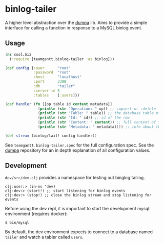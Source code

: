 # binlog-tailer

A higher level abstraction over the [dumpa](https://github.com/teamgantt/dumpa) lib. Aims to provide
a simple interface for calling a function in response to a MySQL binlog event.

## Usage

```clojure
(ns cool.biz
  (:require [teamgantt.binlog-tailer :as binlog]))

(def config {:user      "root"
             :password  "root"
             :host      "localhost"
             :port      3308
             :db        "tailer"
             :server-id 5
             :tables    [:users]})

(def handler (fn [[op table id content metadata]]
               (println (str "Operation: " op)) ;; :upsert or :delete
               (println (str "Table: " table)) ;; the database table of the row as a keyword
               (println (str "Id: " id)) ;; id of the row
               (println (str "Content: " content)) ;; full content of the row as a clojure map
               (println (str "Metadata: " metadata)))) ;; info about the binlog event

(def stream (binlog/tail! config handler))
```

See `teamgantt.binlog-tailer.spec` for the full configuration spec. See the [dumpa](https://github.com/teamgantt/dumpa) repository for an in depth explanation of all configuration values.

## Development

`dev/src/dev.clj` provides a namespace for testing out binglog tailing.

```
clj:user:> (in-ns 'dev)
clj:dev:> (start!) ;; start listening for binlog events
clj:dev:> (stop!) ;; close the binlog stream and stop listening for events
```

Before using the dev repl, it is important to start the development mysql environment (requires docker):

```
$ bin/mysql
```

By default, the dev environment expects to connect to a database named `tailer` and watch a tabler called `users`.
